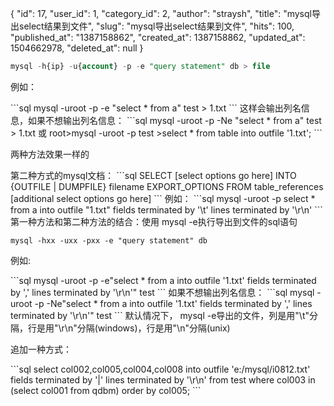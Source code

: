 {
    "id": 17,
    "user_id": 1,
    "category_id": 2,
    "author": "straysh",
    "title": "mysql导出select结果到文件",
    "slug": "mysql导出select结果到文件",
    "hits": 100,
    "published_at": "1387158862",
    "created_at": 1387158862,
    "updated_at": 1504662978,
    "deleted_at": null
}
```sql
mysql -h{ip} -u{account} -p -e "query statement" db > file 
```
<p>例如：</p>
```sql
mysql -uroot -p -e "select * from a" test > 1.txt
```
这样会输出列名信息，如果不想输出列名信息： 
```sql
mysql -uroot -p -Ne "select * from a" test > 1.txt 
或
root>mysql -uroot -p test 
>select * from table into outfile '1.txt'; 
```
<p>两种方法效果一样的 
</p>
第二种方式的mysql文档：
```sql
SELECT [select options go here] INTO {OUTFILE | DUMPFILE} filename 
EXPORT_OPTIONS 
FROM table_references [additional select options go here] 
```
例如：
```sql
mysql -uroot -p 
select * from a into outfile "1.txt" fields terminated by '\t' lines terminated by '\r\n' 
```
第一种方法和第二种方法的结合：使用 mysql -e执行导出到文件的sql语句 

`mysql -hxx -uxx -pxx -e "query statement" db`

<p>例如:</p>
```sql
mysql -uroot -p -e"select * from a into outfile '1.txt' fields terminated by ',' lines terminated by '\r\n'" test
```
如果不想输出列名信息：
```sql
mysql -uroot -p -Ne"select * from a into outfile '1.txt' fields terminated by ',' lines terminated by '\r\n'" test
```
默认情况下， mysql -e导出的文件，列是用"\t"分隔，行是用"\r\n"分隔(windows)，行是用"\n"分隔(unix)
<p>追加一种方式：</p>
```sql
select col002,col005,col004,col008 
    into outfile 'e:/mysql/i0812.txt' fields terminated by '|' lines terminated by '\r\n' 
from test where col003 in (select col001 from qdbm) order by col005;
```